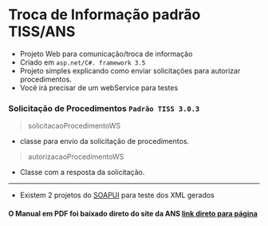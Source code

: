 # Troca de Informação padrão TISS/ANS

- Projeto Web para comunicação/troca de informação 
- Criado em `asp.net/C#. framework 3.5`
- Projeto simples explicando como enviar solicitações para autorizar procedimentos.
- Você irá precisar de um webService para testes
### Solicitação de Procedimentos `Padrão TISS 3.0.3`
> solicitacaoProcedimentoWS 
- classe para envio da solicitação de procedimentos.
> autorizacaoProcedimentoWS
- Classe com a resposta da solicitação.

--------------
- Existem 2 projetos do [SOAPUI](https://www.soapui.org/downloads/soapui/ "SOAPUI") para teste dos XML gerados

#### O Manual em PDF foi baixado direto do site da ANS [link direto para página](http://www.ans.gov.br/images/stories/Plano_de_saude_e_Operadoras/tiss/Padrao_tiss/manual_comunicacao_seguranca.pdf) 

